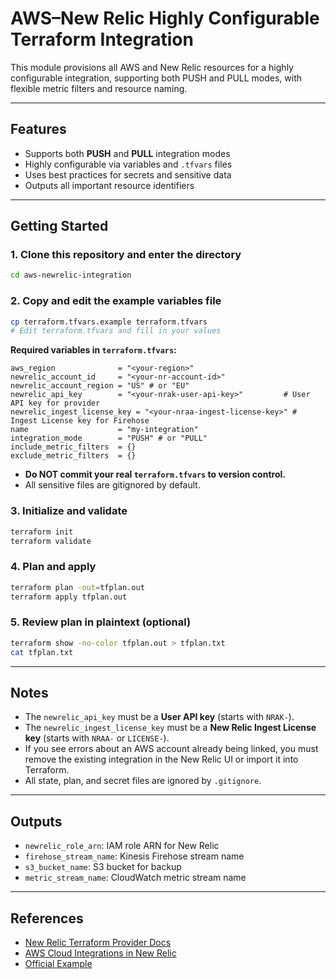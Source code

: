 # AWS–New Relic Highly Configurable Terraform Integration

This module provisions all AWS and New Relic resources for a highly configurable integration, supporting both PUSH and PULL modes, with flexible metric filters and resource naming.

---

## Features
- Supports both **PUSH** and **PULL** integration modes
- Highly configurable via variables and `.tfvars` files
- Uses best practices for secrets and sensitive data
- Outputs all important resource identifiers

---

## Getting Started

### 1. Clone this repository and enter the directory
```sh
cd aws-newrelic-integration
```

### 2. Copy and edit the example variables file
```sh
cp terraform.tfvars.example terraform.tfvars
# Edit terraform.tfvars and fill in your values
```

**Required variables in `terraform.tfvars`:**
```hcl
aws_region              = "<your-region>"
newrelic_account_id     = "<your-nr-account-id>"
newrelic_account_region = "US" # or "EU"
newrelic_api_key        = "<your-nrak-user-api-key>"         # User API key for provider
newrelic_ingest_license_key = "<your-nraa-ingest-license-key>" # Ingest License key for Firehose
name                    = "my-integration"
integration_mode        = "PUSH" # or "PULL"
include_metric_filters  = {}
exclude_metric_filters  = {}
```

- **Do NOT commit your real `terraform.tfvars` to version control.**
- All sensitive files are gitignored by default.

### 3. Initialize and validate
```sh
terraform init
terraform validate
```

### 4. Plan and apply
```sh
terraform plan -out=tfplan.out
terraform apply tfplan.out
```

### 5. Review plan in plaintext (optional)
```sh
terraform show -no-color tfplan.out > tfplan.txt
cat tfplan.txt
```

---

## Notes
- The `newrelic_api_key` must be a **User API key** (starts with `NRAK-`).
- The `newrelic_ingest_license_key` must be a **New Relic Ingest License key** (starts with `NRAA-` or `LICENSE-`).
- If you see errors about an AWS account already being linked, you must remove the existing integration in the New Relic UI or import it into Terraform.
- All state, plan, and secret files are ignored by `.gitignore`.

---

## Outputs
- `newrelic_role_arn`: IAM role ARN for New Relic
- `firehose_stream_name`: Kinesis Firehose stream name
- `s3_bucket_name`: S3 bucket for backup
- `metric_stream_name`: CloudWatch metric stream name

---

## References
- [New Relic Terraform Provider Docs](https://registry.terraform.io/providers/newrelic/newrelic/latest/docs)
- [AWS Cloud Integrations in New Relic](https://docs.newrelic.com/docs/integrations/amazon-integrations/get-started/connect-aws-new-relic/)
- [Official Example](https://github.com/newrelic/terraform-provider-newrelic/blob/main/examples/modules/cloud-integrations/aws/main.tf)
